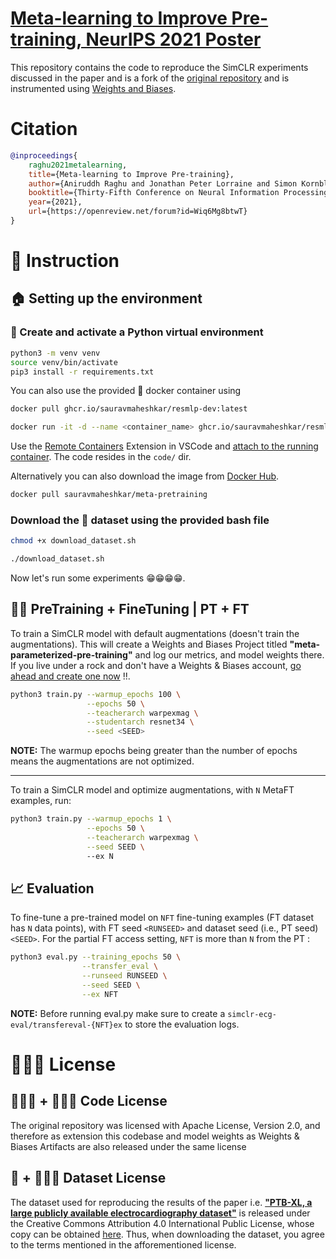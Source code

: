 # [Meta-learning to Improve Pre-training, NeurIPS 2021 Poster](https://openreview.net/forum?id=Wiq6Mg8btwT)

This repository contains the code to reproduce the SimCLR experiments discussed in the paper and is a fork of the [original repository](https://github.com/aniruddhraghu/meta-pretraining) and is instrumented using [Weights and Biases](https://wandb.ai/site).


# Citation

```bibtex
@inproceedings{
    raghu2021metalearning,
    title={Meta-learning to Improve Pre-training},
    author={Aniruddh Raghu and Jonathan Peter Lorraine and Simon Kornblith and Matthew B.A. McDermott and David Duvenaud},
    booktitle={Thirty-Fifth Conference on Neural Information Processing Systems},
    year={2021},
    url={https://openreview.net/forum?id=Wiq6Mg8btwT}
}
```

# 📝 Instruction
## 🏠 Setting up the environment

### 🐍 Create and activate a Python virtual environment

```bash
python3 -m venv venv
source venv/bin/activate
pip3 install -r requirements.txt
```

You can also use the provided 🐳 docker container using
```bash
docker pull ghcr.io/sauravmaheshkar/resmlp-dev:latest

docker run -it -d --name <container_name> ghcr.io/sauravmaheshkar/resmlp-dev
```

Use the [Remote Containers](https://marketplace.visualstudio.com/items?itemName=ms-vscode-remote.remote-containers) Extension in VSCode and [attach to the running container](https://code.visualstudio.com/docs/remote/attach-container). The code resides in the `code/` dir.

Alternatively you can also download the image from [Docker Hub](https://hub.docker.com/r/sauravmaheshkar/meta-pretraining).

```bash
docker pull sauravmaheshkar/meta-pretraining
```

### Download the 💽 dataset using the provided bash file

```bash
chmod +x download_dataset.sh

./download_dataset.sh
```

Now let's run some experiments 😁😁😁😁.

## 💪🏻 PreTraining + FineTuning | PT + FT

To train a SimCLR model with default augmentations (doesn't train the augmentations). This will create a Weights and Biases Project titled **"meta-parameterized-pre-training"** and log our metrics, and model weights there. If you live under a rock and don't have a Weights & Biases account, [go ahead and create one now](https://app.wandb.ai/login?signup=true) !!.

```bash
python3 train.py --warmup_epochs 100 \
                 --epochs 50 \
                 --teacherarch warpexmag \
                 --studentarch resnet34 \
                 --seed <SEED>
```

**NOTE:** The warmup epochs being greater than the number of epochs means the augmentations are not optimized.

---
 
To train a SimCLR model and optimize augmentations, with `N` MetaFT examples, run:

```bash
python3 train.py --warmup_epochs 1 \
                 --epochs 50 \
                 --teacherarch warpexmag \
                 --seed SEED \ 
                 --ex N
```

## 📈 Evaluation

To fine-tune a pre-trained model on `NFT` fine-tuning examples (FT dataset has `N` data points), with FT seed `<RUNSEED>` and dataset seed (i.e., PT seed) `<SEED>`. For the partial FT access setting,  `NFT` is more than `N` from the PT :

```bash
python3 eval.py --training_epochs 50 \
                --transfer_eval \
                --runseed RUNSEED \
                --seed SEED \
                --ex NFT
```

**NOTE:** Before running eval.py make sure to create a `simclr-ecg-eval/transfereval-{NFT}ex` to store the evaluation logs.

# 👨🏻‍⚖️ License

## 🧑🏼‍💻 + 👨🏻‍⚖️ Code License

The original repository was licensed with Apache License, Version 2.0, and therefore as extension this codebase and model weights as Weights & Biases Artifacts are also released under the same license 

## 💽 + 👨🏻‍⚖️ Dataset License

The dataset used for reproducing the results of the paper i.e. [**"PTB-XL, a large publicly available electrocardiography dataset"**](https://www.physionet.org/content/ptb-xl/1.0.1/) is released under the Creative Commons Attribution 4.0 International Public License, whose copy can be obtained [here](https://creativecommons.org/licenses/by/4.0/legalcode). Thus, when downloading the dataset, you agree to the terms mentioned in the afforementioned license.
